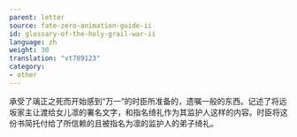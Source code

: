 ```yaml
---
parent: letter
source: fate-zero-animation-guide-ii
id: glossary-of-the-holy-grail-war-ii
language: zh
weight: 30
translation: "vt789123"
category:
- other
---
```


承受了璃正之死而开始感到“万一”的时臣所准备的，遗嘱一般的东西。记述了将远坂家主让渡给女儿凛的署名文字，和指名绮礼作为其监护人这样的内容。时臣将这份书简托付给了所信赖的且被指名为凛的监护人的弟子绮礼。
